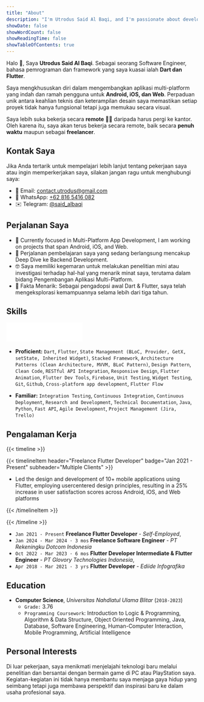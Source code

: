 ```yaml
---
title: "About"
description: "I'm Utrodus Said Al Baqi, and I'm passionate about developing multi-platform applications for Android, iOS, Web, and the Desktop. As a perpetual learner, I thrive on staying ahead with the latest advancements in Flutter and related technologies."
showDate: false
showWordCount: false
showReadingTime: false
showTableOfContents: true
---
```


Halo 👋, Saya **Utrodus Said Al Baqi**. Sebagai seorang Software Engineer, bahasa pemrograman dan framework yang saya kuasai ialah **Dart dan Flutter**. 

Saya mengkhususkan diri dalam mengembangkan aplikasi multi-platform yang indah dan ramah pengguna untuk **Android, iOS, dan Web**. Perpaduan unik antara keahlian teknis dan keterampilan desain saya memastikan setiap proyek tidak hanya fungsional tetapi juga memukau secara visual.

Saya lebih suka bekerja secara **remote** 👨‍💻 daripada harus pergi ke kantor. Oleh karena itu, saya akan terus bekerja secara remote, baik secara **penuh waktu** maupun sebagai **freelancer**.



## Kontak Saya
Jika Anda tertarik untuk mempelajari lebih lanjut tentang pekerjaan saya atau ingin memperkerjakan saya, silakan jangan ragu untuk menghubungi saya:

- 📧 Email: [contact.utrodus@gmail.com](mailto:contact.utrodus@gmail.com)
- 📱 WhatsApp: [+62 816 5416 082](https://wa.me/628165416082)
- ✉️ Telegram: [@said_albaqi](https://t.me/said_albaqi)


## Perjalanan Saya

- 🔭 Currently focused in Multi-Platform App Development, I am working on projects that span Android, iOS, and Web.  
- 🌱 Perjalanan pembelajaran saya yang sedang berlangsung mencakup Deep Dive ke Backend Development.
- 🤓 Saya memiliki kegemaran untuk melakukan penelitian mini atau investigasi terhadap hal-hal yang menarik minat saya, terutama dalam bidang Pengembangan Aplikasi Multi-Platform.
- 🗿 Fakta Menarik: Sebagai pengadopsi awal Dart & Flutter, saya telah mengeksplorasi kemampuannya selama lebih dari tiga tahun.

## Skills

<img src="flutter_logo_animated.id.gif" width="200" height="50"  />

- **Proficient:** ```Dart```, ```Flutter```, ```State Management (BLoC, Provider, GetX, setState, Inherited Widget)```, ```Stacked Framework```, ```Architecture Patterns (Clean Architecture, MVVM, BLoC Pattern)```, ```Design Pattern```, ```Clean Code```, ```RESTful API Integration```, ```Responsive Design```, ```Flutter Animation```, ```Flutter Dev Tools```, ```Firebase```, ```Unit Testing```, ```Widget Testing```, ```Git```, ```Github```, ```Cross-platform app development```, ```Flutter Flow```

- **Familiar:** ```Integration Testing```, ```Continuous Integration```, ```Continuous Deployment```, ```Research and Development```, ```Technical Documentation```, ```Java```, ```Python```, ```Fast API```, ```Agile Development```, ```Project Management (Jira, Trello)```

## Pengalaman Kerja
{{< timeline >}}

{{< timelineItem  header="Freelance Flutter Developer" badge="Jan 2021 - Present" subheader="Multiple Clients" >}}
<ul>
<li>
Led the design and development of 10+ mobile applications using Flutter, employing usercentered design principles, resulting in a 25% increase in user satisfaction scores across
Android, iOS, and Web platforms
</li>
</ul>
{{< /timelineItem >}}

{{< /timeline >}}

- ```Jan 2021 - Present``` **Freelance Flutter Developer** - *Self-Employed*, 
- ```Jan 2024 - Mar 2024 · 3 mos``` **Freelance Software Engineer** - *PT Rekeningku Dotcom Indonesia*
- ```Oct 2022 - Mar 2023 · 6 mos``` **Flutter Developer Intermediate & Flutter Engineer** - *PT Glovory Technologies Indonesia*, 
- ```Apr 2018 - Mar 2021 · 3 yrs``` **Flutter Developer** - *Ediide Infografika*  


## Education
- **Computer Science**, *Universitas Nahdlatul Ulama Blitar* (```2018-2023```)
  - ```Grade:``` 3.76
  - ```Programming Coursework```: Introduction to Logic & Programming, Algorithm & Data Structure, Object Oriented Programming, Java, Database, Software Engineering, Human-Computer Interaction, Mobile Programming, Artificial Intelligence
  

## Personal Interests

Di luar pekerjaan, saya menikmati menjelajahi teknologi baru melalui penelitian dan bersantai dengan bermain game di PC atau PlayStation saya. Kegiatan-kegiatan ini tidak hanya membantu saya menjaga gaya hidup yang seimbang tetapi juga membawa perspektif dan inspirasi baru ke dalam usaha profesional saya.

